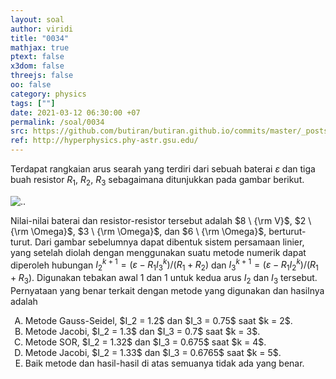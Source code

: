 ```yaml
---
layout: soal
author: viridi
title: "0034"
mathjax: true
ptext: false
x3dom: false
threejs: false
oo: false
category: physics
tags: [""]
date: 2021-03-12 06:30:00 +07
permalink: /soal/0034
src: https://github.com/butiran/butiran.github.io/commits/master/_posts/soal/03/2021-03-12-blank-4.md
ref: http://hyperphysics.phy-astr.gsu.edu/
---
```

Terdapat rangkaian arus searah yang terdiri dari sebuah baterai $\varepsilon$ dan tiga buah resistor $R_1$, $R_2$, $R_3$ sebagaimana ditunjukkan pada gambar berikut.

![..](/assets/img/soal/03/0030.png)

Nilai-nilai baterai dan resistor-resistor tersebut adalah $8 \ {\rm V}$, $2 \ {\rm \Omega}$, $3 \ {\rm \Omega}$, dan $6 \ {\rm \Omega}$, berturut-turut.	Dari gambar sebelumnya dapat dibentuk sistem persamaan linier, yang setelah diolah dengan menggunakan suatu metode numerik dapat diperoleh hubungan $I_2^{k+1} = (\varepsilon - R_1 I_3^k) / (R_1 + R_2)$ dan $I_3^{k+1} = (\varepsilon - R_1 I_2^k) / (R_1 + R_3)$. Digunakan tebakan awal $1$ dan $1$ untuk kedua arus $I_2$ dan $I_3$ tersebut. Pernyataan yang benar terkait dengan metode yang digunakan dan hasilnya adalah

<ol type="A">
<li>Metode Gauss-Seidel, $I_2 = 1.2$ dan $I_3 = 0.75$ saat $k = 2$.
<li>Metode Jacobi, $I_2 = 1.3$ dan $I_3 = 0.7$ saat $k = 3$.
<li>Metode SOR, $I_2 = 1.32$ dan $I_3 = 0.675$ saat $k = 4$.
<li>Metode Jacobi, $I_2 = 1.33$ dan $I_3 = 0.6765$ saat $k = 5$.
<li>Baik metode dan hasil-hasil di atas semuanya tidak ada yang benar.
